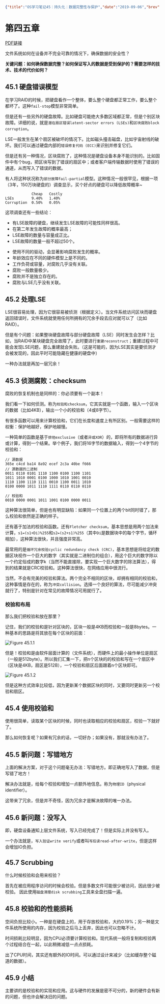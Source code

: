 ```json lw-blog-meta
{"title":"OS学习笔记45：持久化：数据完整性与保护","date":"2019-09-06","brev":"校验和的实现与应用。","tags":["OS"],"path":"blog/2019/190906-OS学习笔记45.md"}
```



# 第四五章 <Data Integrity and Protection>

[PDF链接](http://pages.cs.wisc.edu/~remzi/OSTEP/file-integrity.pdf)

文件系统如何在设备并不完全可靠的情况下，确保数据的安全性？

**关键问题：如何确保数据完整？如何保证写入的数据是受到保护的？需要怎样的技术、技术的代价如何？**

## 45.1 硬盘错误模型

在学习RAID的时候，把硬盘看作一个整体，要么整个硬盘都正常工作，要么整个都坏了。这种`fail-stop`模型非常简单。

但是还有一些另外的硬盘故障。比如硬盘可能绝大多数区域都正常，但是个别区块故障。详细的说，就是`潜在扇区错误latent-sector errors (LSEs)`和`区块腐败block corruption`。

LSE一般发生在某个扇区被破坏的情况下。比如磁头撞击磁盘，比如宇宙射线的破坏。我们可以通过硬盘内部的`错误修复代码 (ECC)`来识别并修复它们。

但是还有另一种情况，区块腐败了，这种情况是硬盘设备本身不能识别的。比如固件中有个bug，把区块写到了错误的扇区中；或者客户端传输数据时使用了错误的通道，从而写入了错误的数据。

有人将这种状况称为`部分故障fail-partial`模型。这种情况一般很罕见，根据一项（3年，150万块硬盘的）调查显示，买个好点的硬盘可以降低故障概率~

```text
            Cheap   Costly
LSEs        9.40%   1.40%
Corruption  0.50%   0.05%
```

这项调查还有一些结论：

- 有LSE故障的硬盘，继续发生LSE故障的可能性同样很高。
- 在第二年发生故障的概率最高；
- LSE故障的数量与容量成正比。
- LSE故障的数量一般不超过50个。

+ 使用不同的驱动，会显著影响腐败发生的概率。
+ 年龄效应在不同的硬件模型上是不同的。
+ 工作负荷或容量，对腐败几乎没有关联。
+ 腐败一般数量极少。
+ 腐败并不是独立存在的。
+ 腐败与LSE几乎没有关联。

## 45.2 处理LSE

LSE很容易处理，因为它很容易被侦测（根据定义）。当文件系统访问区块而硬盘返回错误时，文件系统就使用任何所拥有的冗余手段去应对就可以了（比如RAID）。

但是有个问题：如果整块硬盘故障与部分硬盘故障（LSE）同时发生会怎样？比如，当RAID中某块硬盘完全故障了，此时要进行`重建reconstruct`；重建过程中可能会发现LSE问题，那么重建就会失败。（这是可能的，因为LSE其实是要侦测才会被发现的，因此平时可能隐藏在健康的硬盘中）

一种办法就是再加一层冗余！

## 45.3 侦测腐败：checksum

腐败的恢复机制也是同样的：你必须要有一个副本！

我们看一下如何侦测。称为`校验和checksum`，它其实就是一个函数，输入一个区块的数据（比如4KB），输出一个小的校验和（4或8字节）。

有很多函数可以用来计算校验和，它们在长度和速度上有所区别。一般需要这样的权衡：保护地越好，保护地越慢。

一种简单的函数是基于`排他exclusive`（或者`异或XOR`）的，即将所有的数据进行异或计算，得到一个结果。举个例子，我们将16字节的数据输入，得到一个4字节的校验和：

```text
// 源数据
365e c4cd ba14 8a92 ecef 2c3a 40be f666
// 源数据的二进制
0011 0110 0101 1110 1100 0100 1100 1101
1011 1010 0001 0100 1000 1010 1001 0010
1110 1100 1110 1111 0010 1100 0011 1010
0100 0000 1011 1110 1111 0110 0110 0110

// 校验和
0010 0000 0001 1011 1001 0100 0000 0011
```

这种算法很简单，但是也有明显缺陷：如果同一个位置上的两个bit同时错了，那么校验和依然是正确的样子。

还有基于加法的校验和函数。还有`Fletcher checksum`，基本思想是用两个加法来计算，`s1=(s1+Di)%255`和`s2=(s2+s1)%255`（其中`Di`是数据块中的每个字节，循环相加），这种算法很快，并且强度非常高。

最常用的是`循环冗余校验cyclic redundancy check (CRC)`，基本思想是将给定的数据区块视作一个巨大的数字（其实就是二进制位的组合），用这个巨大的数字除以一个约定俗成的数字k（当然不能直接除，要实现一个巨大数字的除法算法），得到的结果就是CRC校验和。这种算法很快，在网络应用中很流行。

当然，不会有完美的校验和算法。两个完全不相同的区块，却拥有相同的校验和，这种事情是存在的，称为`冲突collision`。选择一个良好的算法，尽可能减少冲突就行了，特别是针对在常见的故障情况可用就行了。

### 校验和布局

那么我们把校验和放在那里？

记住，我们的校验和是针对区块的，区块一般是4KB而校验和一般是8bytes。一种基本的思路是将其放在每个区块的前面：

![Figure 45.1.1](/static/blog/2019-09-06-Fig-45-1-1.png)

但是！校验和是由软件层面计算的（文件系统），而硬件上的最小操作单位是扇区（一般是512byte）。所以我们汇集一下，把n个区块的的校验和写在一个扇区中（区块是4KB，扇区是512B），一个校验和扇区后面跟着n个区块即可。

![Figure 45.1.2](/static/blog/2019-09-06-Fig-45-1-2.png)

但是这种方式效率比较低，因为更新某个数据区块的同时，又要同时更新另一个校验和扇区。

## 45.4 使用校验和

使用很简单，读取某个区块的时候，同时也读取相应的校验和扇区，校验一下就好了。

那么如何恢复呢？如果有冗余的话，一切好办；如果没有，那就没有办法了。

## 45.5 新问题：写错地方

上面的解决方案，对于这个问题毫无办法：写错地方。即正确地写入了数据，但是写错了地方！

解决办法就是，给每个校验和增加一点额外地信息。称为`物理ID`（physical identifier）。

这带来了冗余，但是并不奇怪，因为冗余才是解决故障的唯一办法。

## 45.6 新问题：没写入

即，硬盘设备通知上层文件系统，写入已经完成了！但是实际上并没有写入。

一个办法就是，`写入验证write verify`或者叫`写后读read-after-write`，但是这样会增加IO负担。

## 45.7 Scrubbing

什么时候校验和会用来校验？

首先在被应用程序访问的时候会校验。但是多数文件可能很少被访问，因此很少被校验。
因此使用`磁盘清理disk scrubbing`工具来全盘扫描一遍。

## 45.8 校验和的性能损耗

空间负担比较小。一种是在硬盘上的，用于存放校验和，大约0.19%；另一种是文件系统所使用的内存，因为校验之后马上丢弃，因此也可以忽略不计。

时间损耗比较明显，因为CPU必须要计算校验和。现代系统一般将复制和校验两个过程结合在一起，以此稍微减低一点点损耗。

出了CPU时间，其实还有额外的IO时间。可以通过设计来减少（比如缓存整个磁道的数据）。

## 45.9 小结

主要讲的是校验和的实现和应用。这与硬件的发展是密不可分的，新的硬件会有新的问题，但也许会解决旧的问题。
